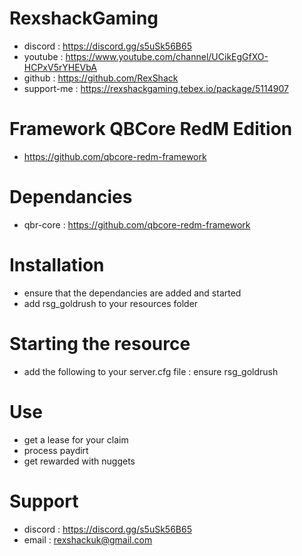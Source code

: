 # RexshackGaming
- discord : https://discord.gg/s5uSk56B65
- youtube : https://www.youtube.com/channel/UCikEgGfXO-HCPxV5rYHEVbA
- github : https://github.com/RexShack
- support-me : https://rexshackgaming.tebex.io/package/5114907

# Framework QBCore RedM Edition
- https://github.com/qbcore-redm-framework

# Dependancies
- qbr-core : https://github.com/qbcore-redm-framework

# Installation
- ensure that the dependancies are added and started
- add rsg_goldrush to your resources folder

# Starting the resource
- add the following to your server.cfg file : ensure rsg_goldrush

# Use
- get a lease for your claim
- process paydirt
- get rewarded with nuggets

# Support
- discord : https://discord.gg/s5uSk56B65
- email : rexshackuk@gmail.com